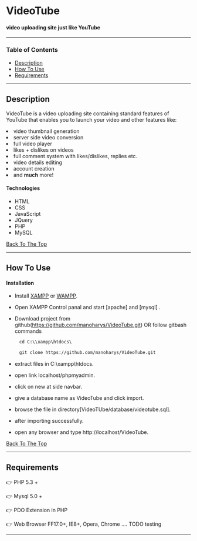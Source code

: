 # VideoTube
   #### video uploading site just like YouTube 
   
---

### Table of Contents

- [Description](#description)
- [How To Use](#how-to-use)
- [Requirements](#requirements)


---

## Description

VideoTube is a video uploading site containing standard features of YouTube that enables you to launch your video and other features like:
   <li> video thumbnail generation </li>
   <li> server side video conversion</li>
   <li> full video player</li>
   <li>  likes + dislikes on videos</li>
   <li>  full comment system with likes/dislikes, replies etc.</li>
   <li> video details editing</li>
   <li>  account creation</li>
   <li> and <strong>much</strong> more!</li>

#### Technologies

- HTML
- CSS
- JavaScript
- JQuery
- PHP
- MySQL


[Back To The Top](#read-me-template)

---

## How To Use

#### Installation

 - Install <a href="https://www.apachefriends.org/index.html">XAMPP</a> or <a href="https://sourceforge.net/projects/wampserver/">WAMPP</a>.

 - Open XAMPP Control panal and start [apache] and [mysql] .

 - Download project from github(https://github.com/manoharys/VideoTube.git)
   OR follow gitbash commands

```html
     cd C:\\xampp\htdocs\

     git clone https://github.com/manoharys/VideoTube.git
```  
  - extract files in C:\xampp\htdocs.

  - open link localhost/phpmyadmin.
  
  - click on new at side navbar.

  - give a database name as VideoTube and click import.

  - browse the file in directory[VideoTUbe/database/videotube.sql].

  - after importing successfully.

  - open any browser and type http://localhost/VideoTube.
  
 [Back To The Top](#read-me-template)

---
## Requirements
:point_right: PHP 5.3 +

:point_right: Mysql 5.0 +

:point_right: PDO Extension in PHP

:point_right: Web Browser FF17.0+, IE8+, Opera, Chrome .... TODO testing

---
